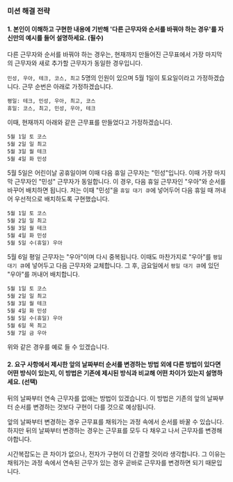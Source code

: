### 미션 해결 전략

#### 1. 본인이 이해하고 구현한 내용에 기반해 '다른 근무자와 순서를 바꿔야 하는 경우'를 자신만의 예시를 들어 설명하세요. (필수)

다른 근무자와 순서를 바꿔야 하는 경우는, 현재까지 만들어진 근무표에서 가장 마지막의 근무자와 새로 추가할 근무자가 동일한 경우입니다.

`민성, 우아, 테크, 코스, 최고` 5명의 인원이 있으며 5월 1일이 토요일이라고 가정하겠습니다.
근무 순번은 아래로 가정하겠습니다.

```text
평일: 테크, 민성, 우아, 최고, 코스
휴일: 코스, 최고, 민성, 우아, 테크
```

이때, 현재까지 아래와 같은 근무표를 만들었다고 가정하겠습니다.

```text
5월 1일 토 코스
5월 2일 일 최고
5월 3일 월 테크
5월 4일 화 민성
```

5월 5일은 어린이날 공휴일이며 이때 다음 휴일 근무자는 "민성"입니다. 이때 가장 마지막 근무자인 "민성" 근무자가 동일합니다. 
이 경우, 다음 휴일 근무자인 "우아"와 순서를 바꾸어 배치하면 됩니다.
저는 이때 "민성"을 `휴일 대기 큐`에 넣어두어 다음 휴일 때 꺼내어 우선적으로 배치하도록 구현했습니다.

```text
5월 1일 토 코스
5월 2일 일 최고
5월 3일 월 테크
5월 4일 화 민성
5월 5일 수(휴일) 우아
```

5월 6일 평일 근무자는 "우아"이며 다시 중복됩니다. 이때도 마찬가지로 "우아"를 `평일 대기 큐`에 넣어두고 다음 근무자와 교체합니다.
그 후, 금요일에서 `평일 대기 큐`에 있던 "우아"를 꺼내어 배치합니다.

```text
5월 1일 토 코스
5월 2일 일 최고
5월 3일 월 테크
5월 4일 화 민성
5월 5일 수(휴일) 우아
5월 6일 목 최고
5월 7일 금 우아
```

위와 같은 경우를 예로 들 수 있겠습니다.

#### 2. 요구 사항에서 제시한 앞의 날짜부터 순서를 변경하는 방법 외에 다른 방법이 있다면 어떤 방식이 있는지, 이 방법은 기존에 제시된 방식과 비교해 어떤 차이가 있는지 설명하세요. (선택)

뒤의 날짜부터 연속 근무자를 없애는 방법이 있겠습니다. 이 방법은 기존의 앞의 날짜부터 순서를 변경하는 것보다 구현이 다를 것으로 예상됩니다.

앞의 날짜부터 변경하는 경우 근무표를 채워가는 과정 속에서 순서를 바꿀 수 있습니다. 
하지만 뒤의 날짜부터 변경하는 경우는 근무표를 모두 다 채우고 나서 근무자를 변경해야합니다.

시간복잡도는 큰 차이가 없으나, 전자가 구현이 더 간결할 것이라 생각합니다. 그 이유는 채워가는 과정 속에서 연속된 근무가 있는 경우 곧바로 근무자를 변경하면 되기 때문입니다.
